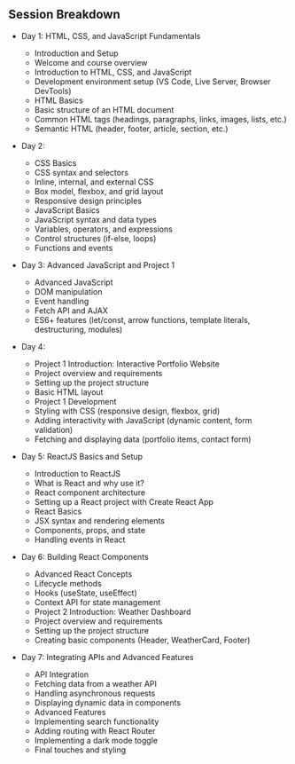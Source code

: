 ## Session Breakdown

- Day 1: HTML, CSS, and JavaScript Fundamentals

  - Introduction and Setup
  - Welcome and course overview
  - Introduction to HTML, CSS, and JavaScript
  - Development environment setup (VS Code, Live Server, Browser DevTools)
  - HTML Basics
  - Basic structure of an HTML document
  - Common HTML tags (headings, paragraphs, links, images, lists, etc.)
  - Semantic HTML (header, footer, article, section, etc.)

- Day 2:

  - CSS Basics
  - CSS syntax and selectors
  - Inline, internal, and external CSS
  - Box model, flexbox, and grid layout
  - Responsive design principles
  - JavaScript Basics
  - JavaScript syntax and data types
  - Variables, operators, and expressions
  - Control structures (if-else, loops)
  - Functions and events

- Day 3: Advanced JavaScript and Project 1
  - Advanced JavaScript
  - DOM manipulation
  - Event handling
  - Fetch API and AJAX
  - ES6+ features (let/const, arrow functions, template literals, destructuring, modules)
- Day 4:

  - Project 1 Introduction: Interactive Portfolio Website
  - Project overview and requirements
  - Setting up the project structure
  - Basic HTML layout
  - Project 1 Development
  - Styling with CSS (responsive design, flexbox, grid)
  - Adding interactivity with JavaScript (dynamic content, form validation)
  - Fetching and displaying data (portfolio items, contact form)

- Day 5: ReactJS Basics and Setup

  - Introduction to ReactJS
  - What is React and why use it?
  - React component architecture
  - Setting up a React project with Create React App
  - React Basics
  - JSX syntax and rendering elements
  - Components, props, and state
  - Handling events in React

- Day 6: Building React Components

  - Advanced React Concepts
  - Lifecycle methods
  - Hooks (useState, useEffect)
  - Context API for state management
  - Project 2 Introduction: Weather Dashboard
  - Project overview and requirements
  - Setting up the project structure
  - Creating basic components (Header, WeatherCard, Footer)

- Day 7: Integrating APIs and Advanced Features
  - API Integration
  - Fetching data from a weather API
  - Handling asynchronous requests
  - Displaying dynamic data in components
  - Advanced Features
  - Implementing search functionality
  - Adding routing with React Router
  - Implementing a dark mode toggle
  - Final touches and styling
